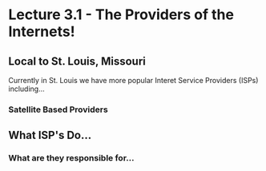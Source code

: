 # Lecture 3.1 - The Providers of the Internets!

## Local to St. Louis, Missouri
Currently in St. Louis we have more popular Interet Service Providers (ISPs) including...

### Satellite Based Providers

## What ISP's Do...

### What are they responsible for...
